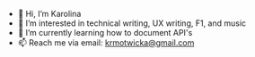 - 👋 Hi, I’m Karolina
- 👀 I’m interested in technical writing, UX writing, F1, and music
- 🌱 I’m currently learning how to document API's
- 📫 Reach me via email: krmotwicka@gmail.com
